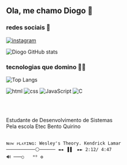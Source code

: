 

## Ola, me chamo Diogo 👋


### redes sociais 📱


[![instagram](https://img.shields.io/badge/Instagram-E4405F?style=for-the-badge&logo=instagram&logoColor=white)](https://www.instagram.com/diogo_27.08/)


![Diogo GitHub stats](https://github-readme-stats.vercel.app/api?username=Diogoamss&show_icons=true&theme=transparent)

### tecnologias que domino 👨‍💻

![Top Langs](https://github-readme-stats.vercel.app/api/top-langs/?username=Diogoamss&layout=compact&bg_color=00000000)


![html](https://img.shields.io/badge/HTML5-E34F26?style=for-the-badge&logo=html5&logoColor=white)
![css](https://img.shields.io/badge/CSS3-1572B6?style=for-the-badge&logo=css3&logoColor=white)
![JavaScript](https://img.shields.io/badge/JavaScript-F7DF1E?style=for-the-badge&logo=javascript&logoColor=black)
![C](https://img.shields.io/badge/C-00599C?style=for-the-badge&logo=c&logoColor=white)

<br><br>

Estudante de Desenvolvimento de Sistemas <br>
Pela escola Etec Bento Quirino<br><br>

    ɴᴏᴡ ᴘʟᴀʏɪɴɢ: Wesley's Theory. Kendrick Lamar
    ───────────⚪────── ◄◄⠀▐▐ ⠀►► 2:12/ 4:47
    🔊 ───○ ⠀ ᴴᴰ ⚙️

